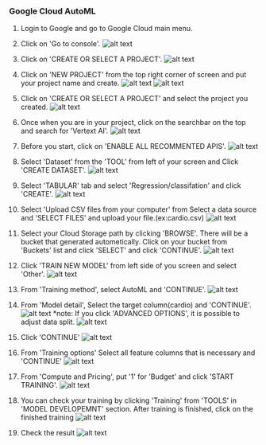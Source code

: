 ### Google Cloud AutoML 
1. Login to Google and go to Google Cloud main menu. 

2. Click on 'Go to console'. 
![alt text](image.png)
3. Click on 'CREATE OR SELECT A PROJECT'.
![alt text](2.JPG)
4. Click on 'NEW PROJECT' from the top right corner of screen and put your project name and create.
![alt text](3.JPG)
![alt text](4.JPG)
5. Click on 'CREATE OR SELECT A PROJECT' and select the project you created.
![alt text](5.JPG)
6. Once when you are in your project, click on the searchbar on the top and search for 'Vertext AI'.
![alt text](6.JPG)
7. Before you start, click on 'ENABLE ALL RECOMMENTED APIS'.
![alt text](7.JPG)
8. Select 'Dataset' from the 'TOOL' from left of your screen and Click 'CREATE DATASET'.
![alt text](8.JPG)
10. Select 'TABULAR' tab and select 'Regression/classifation' and click 'CREATE'.
![alt text](9.JPG)
11. Select 'Upload CSV files from your computer' from Select a data source and 'SELECT FILES' and upload your file.(ex:cardio.csv)
![alt text](10.JPG)
13. Select your Cloud Storage path by clicking 'BROWSE'. There will be a bucket that generated autometically. Click on your bucket from 'Buckets' list and click 'SELECT' and click 'CONTINUE'.
![alt text](11.JPG)
16. Click 'TRAIN NEW MODEL' from left side of you screen and select 'Other'.
![alt text](12.JPG)
17. From 'Training method', select AutoML and 'CONTINUE'.
![alt text](13.JPG)
18. From 'Model detail', Select the target column(cardio) and 'CONTINUE'.
![alt text](14.JPG)
*note: If you click 'ADVANCED OPTIONS', it is possible to adjust data split.
![alt text](15.JPG)
19. Click 'CONTINUE'
![alt text](16.JPG)
19. From 'Training options' Select all feature columns that is necessary and 'CONTINUE'
![alt text](17.JPG)
20. From 'Compute and Pricing', put '1' for 'Budget' and click 'START TRAINING'.
![alt text](18.JPG)
22. You can check your training by clicking 'Training' from 'TOOLS' in 'MODEL DEVELOPEMNT' section. After training is finished, click on the finished training
![alt text](20.JPG)
23. Check the result
![alt text](19.JPG)